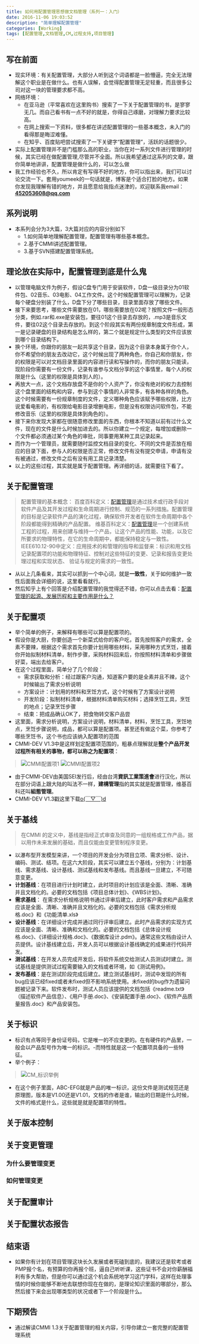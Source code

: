 ```yaml
---
title: 如何用配置管理思想做文档管理（系列一：入门）
date: 2016-11-06 19:03:52
description: "简单理解配置管理"
categories: [Working]
tags: [配置管理,文档管理,CM,过程支持,项目管理]
---
```



<!-- more -->


## 写在前面

- 现实环境：有关配置管理，大部分人听到这个词语都是一脸懵逼，完全无法理解这个职业是在做什么。也有人误解，会觉得配置管理无足轻重，而且很多公司对这一块的管理要求都不高。
- 网络环境：
	- 在亚马逊（平常喜欢在这里购书）搜索了一下关于配置管理的书，是寥寥无几。而自己看书有一点不好的就是，你得自己琢磨，对理解力要求比较高。
	- 在网上搜索一下资料，很多都在讲述配置管理的一些基本概念，未入门的看得那是晦涩难懂。
	- 在知乎、百度贴吧尝试搜索了一下关键字“配置管理”，活跃的话题很少。
- 实际上配置管理并不是门槛那么高的职业，当你在对一系列文件进行管理的时候，其实已经在做配置管理,尽管并不全面。所以我希望通过这系列的文章，跟你简单地讲讲，配置管理是做什么的，可以怎么做
- 我工作经验也不久，所以肯定有写得不好的地方，你可以指出来，我们可以讨论交流一下。套用youmeek的一句话就是，博客是个适合打脸的地方。如果你发现我理解有错的地方，并且愿意给我指点迷津的，欢迎联系我email：**452053608@qq.com**

## 系列说明

- 本系列会分为3大篇，3大篇对应的内容分别如下
	- 1.如何简单地理解配置管理，配置管理有哪些基本概念。
	- 2.基于CMMI讲述配置管理。
	- 3.基于SVN搭建配置管理系统。
	
## 理论放在实际中，配置管理到底是什么鬼

- 以管理电脑文件为例子，假设C盘专门用于安装软件，D盘一级目录分为01软件包、02音乐、03电影、04工作文件。这个时候配置管理可以理解为，记录每个硬盘分别装了什么，D盘下分了哪些目录，目录里面存放了哪些文件。
- 接下来要思考，哪些文件需要放在01，哪些需要放在02呢？按照文件一般形态分类，例如.rar和.exe是安装包，要往01这个目录去存放的，.mp3是音乐文件，要往02这个目录去存放的。到这个阶段其实有两份规章制度文件形成，第一是记录硬盘的目录结构是怎么样的，第二个就是规定什么类型的文件应该放到哪个目录结构下。
- 换个环境，你跟你的朋友一起共享这个目录，因为这个目录本身属于你个人，你不希望你的朋友去改动它，这个时候出现了两种角色，你自己和你朋友，你的权限是可以对文档目录里面的内容进行读和写操作的，而你的朋友只能读，现阶段你需要有一份文件，记录有谁参与文档分享的这个事情里，每个人的权限是什么（这里的权限是具体到人的）。
- 再放大一点，这个文档存放盘不是你的个人资产了，你没有绝对的权力去控制这个盘里面的结构和内容，参与到这个事情的人非常多，有各种各样的角色。这个时候需要有一份规章制度的文件，定义哪种角色应该赋予哪些权限，比方说爱看电影的，有权限给电影目录增删电影，但是没有权限访问软件包，不能修改音乐（这里的权限是具体到角色的）。
- 接下来你发现大家都在很随意修改里面的东西，你根本不知道以前有过什么文件，现在的文件是什么时候加进去的。所以你建立一个规定，每增加或删除一个文件都必须通过某个角色的审批，同事要用某种工具记录起来。
- 而作为一个管理员，就需要随时监控文档目录的变化、不同的文件是否放在相应的目录下面，参与人的权限是否正常，修改文件有没有提交申请，申请有没有被通过，修改文件之后有没有用工具记录清楚。
- 以上的这些过程，其实就是属于配置管理。再详细的话，就需要往下看了。

## 关于配置管理

> 配置管理的基本概念：
> 百度百科定义：[配置管理](http://baike.baidu.com/link?url=LiT1QsAwa3d929efYNCvB7a5-knpHls4HPcOrCz_e6b6g988EMvRgOWHPIRT4iQKaiDA8GFdZ0hfh5Ed_I_PWgcNrTw9cF7_Gc6c_286yRUUaU1BTctqG-mnPB6R668L)是通过技术或行政手段对软件产品及其开发过程和生命周期进行控制、规范的一系列措施。配置管理的目标是记录软件产品的演化过程，确保软件开发者在软件生命周期中各个阶段都能得到精确的产品配置。
> 维基百科定义：[配置管理](https://zh.wikipedia.org/wiki/%E7%B5%84%E6%85%8B%E7%AE%A1%E7%90%86)是一个创建系统工程的过程，用来创建与维持一个产品，让这个产品的性能、功能，以及它所要求的物理特性，在它的生命周期中，都能保持稳定与一致性。
> IEEE610.12-90中定义：应用技术的和管理的指导和监督来：标识和用文档记录配置项的功能和物理特征、控制对这些特征的变更、记录和报告变更处理过程和实现状态、 验证与规定的需求的一致性。
- 从以上几条看来，其实可以抓到一个中心词，就是**一致性**，关于如何维护一致性后面我会详细的说，这里看看就行。
- 然后知乎上有个回答是介绍配置管理的我觉得还不错，你可以点击去看：[配置管理的起源、发展历程和主要作用是什么？](https://www.zhihu.com/question/20621014)

## 关于配置项

- 举个简单的例子，来解释有哪些可以算是配置项的。
- 假设你是大厨，你要创造一个新菜式给你的客户吃，首先按照客户的需求，全素不要辣，根据这个需求首先你要计划用哪些材料，采用哪种方式烹饪，接着你开始拟制材料清单，制作步骤，采购材料回来后，你按照材料清单和步骤做好菜，端出去给客户。
- 在这个过程里面，简单分了几个阶段：
	- 需求获取和分析：经过跟客户沟通，知道客户要的是全素并且不辣，这个时候输出了需求分析说明
	- 方案设计：计划用的材料和烹饪方式，这个时候有了方案设计说明
	- 开发阶段：拟制材料清单，根据材料清单购买材料；选择烹饪工具，烹饪的地点；记录烹饪步骤
	- 结束：把成品确认OK了，把食物转交客户品尝
- 这里面，需求分析说明，方案设计说明，材料清单，材料，烹饪工具，烹饪地点，烹饪步骤说明，成品，都可以算是配置项。甚至还有做这个菜，你参考了哪些烹饪书，这个书也应该纳入配置项的范围
- CMMI-DEV V1.3中是这样划定配置项范围的，粗暴点理解就是**整个产品开发过程所有相关的事物，都可以称之为配置项**：
> ![CMMI配置项1](http://dusk-life.b0.upaiyun.com/2016/mywork_cm_introduce_1.jpg)
> ![CMMI配置项2](http://dusk-life.b0.upaiyun.com/2016/mywork_cm_introduce_2.jpg)
- 由于CMMI-DEV由美国SEI发行后，经由台湾**資訊工業策進會**进行汉化，所以在部分词语上跟大陆的叫法不一样，**建構管理**指的其实就是配置管理，维基百科还叫**組態管理**。
- CMMI-DEV V1.3戳这里下载[o(￣▽￣)d](http://pan.baidu.com/s/1i5a4EpB)

## 关于基线

> 在CMMI 的定义中，基线是指经正式审查及同意的一组规格或工作产品，据以用作未来发展的基础，而且仅能由变更管制程序变更。
- 以瀑布型开发模型来讲，一个项目的开发会分为项目立项、需求分析、设计、编码、测试、结项。在这六大阶段，其实可以建立五个基线，分别为：计划基线、需求基线、设计基线、测试基线和发布基线。而且基线一旦建立，不可随意变更。
- **计划基线**：在项目进行计划时建立，此时项目的计划应该是全面、清晰、准确并且文档化的。必要的文档包括《项目总体计划》、《WBS计划》。
- **需求基线**： 在需求分析规格说明书通过评审后建立，此时客户需求和产品需求应该是全面、清晰、准确并且文档化的。必要的文档包括《需求分析规格.doc》和《功能清单.xls》
- **设计基线**：在详细设计完成并通过同行评审后建立。此时产品需求的实现方式应该是全面、清晰、准确和文档化的。必要的文档包括《总体设计规格.doc》、《详细设计规格.doc》、《数据库设计.pdm》。通常这些文档由设计人员提供。设计基线建立后，开发人员可以根据设计基线确定的成果进行代码开发。
- **测试基线**：在开发人员完成开发后，将软件系统交给测试人员测试时建立。测试基线是提供测试过程需要输入的文档或者环境，如《测试用例》。
- **发布基线**：是在测试阶段完成后建立。建立测试基线时，测试中发现的所有bug应该已经fixed或者未fixed但不影响系统使用。未fixed的bug作为遗留问题被记录下来。软件发布时，测试人员应该提供的文档包括《readme.txt》（描述软件产品信息）、《用户手册.doc》、《安装配置手册.doc》、《软件产品质量报告.doc》和产品安装包。

## 关于标识

- 标识有点等同于身份证号码，它是唯一的不应变更的。在有硬件的产品里，一般会以产品型号作为唯一的标识。-而特性就是这一个配置项具备的一些特征。
- 举个例子：
> ![CM_标识举例](http://dusk-life.b0.upaiyun.com/2016/mywork_cm_introduce_3.jpg)
- 在这个例子里面，ABC-EFG就是产品的唯一标识，这份文件是测试规范还是原理图，版本是V1.00还是V1.01，文档的作者是谁，输出的日期是什么时候，文件的格式是什么，这些就是就是配置项的特性。

## 关于版本控制


## 关于变更管理


### 为什么要管理变更

### 如何管理变更


## 关于配置审计

## 关于配置状态报告

## 结束语

- 如果你有计划在项目管理这块长久发展或者死磕到底的，我建议还是软考或者PMP报个名，有预算的你再报个班，逼自己听听课，这些证书不会对你薪酬福利有多大帮助，但是你可以通过这个机会系统地学习这门学科，这样在处理事情的时候你能够不断地去联想你现在在做的，是理论知识里面的哪部分，那么然后接下来会出现哪类型的状况或者下一个阶段是什么。

## 下期预告

- 通过解读CMMI 1.3关于配置管理的相关内容，引导你建立一套完整的配置管理系统 
